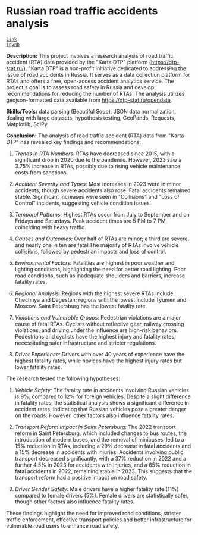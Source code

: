 # Russian road traffic accidents analysis

<code>[Link ipynb](https://github.com/Yulia-Ivaniuk/Portfolio/blob/main/Russian%20road%20traffic%20accidents%20analysis/Road_accidents_Russia.ipynb)</code>

**Description:** This project involves a research analysis of road traffic accident (RTA) data provided by the "Karta DTP" platform (https://dtp-stat.ru/). "Karta DTP" is a non-profit initiative dedicated to addressing the issue of road accidents in Russia. It serves as a data collection platform for RTAs and offers a free, open-access accident analytics service. The project's goal is to assess road safety in Russia and develop recommendations for reducing the number of RTAs. The analysis utilizes geojson-formatted data available from https://dtp-stat.ru/opendata.

**Skills/Tools:** data parsing (Beautiful Soup), JSON data normalization, dealing with large datasets, hypothesis testing, GeoPands, Requests, Matplotlib, SciPy

**Conclusion:** The analysis of road traffic accident (RTA) data from "Karta DTP" has revealed key findings and recommendations:
1. *Trends in RTA Numbers:* RTAs have decreased since 2015, with a significant drop in 2020 due to the pandemic. However, 2023 saw a 3.75% increase in RTAs, possibly due to rising vehicle maintenance costs from sanctions.
   
2. *Accident Severity and Types:* Most increases in 2023 were in minor accidents, though severe accidents also rose. Fatal accidents remained stable. Significant increases were seen in "Collisions" and "Loss of Control" incidents, suggesting vehicle condition issues.

3. *Temporal Patterns:* Highest RTAs occur from July to September and on Fridays and Saturdays. Peak accident times are 5 PM to 7 PM, coinciding with heavy traffic.

4. *Causes and Outcomes:* Over half of RTAs are minor; a third are severe, and nearly one in ten are fatal.The majority of RTAs involve vehicle collisions, followed by pedestrian impacts and loss of control.

5. *Environmental Factors:* Fatalities are highest in poor weather and lighting conditions, highlighting the need for better road lighting. Poor road conditions, such as inadequate shoulders and barriers, increase fatality rates.

6. *Regional Analysis:* Regions with the highest severe RTAs include Chechnya and Dagestan; regions with the lowest include Tyumen and Moscow. Saint Petersburg has the lowest fatality rate.

7. *Violations and Vulnerable Groups:* Pedestrian violations are a major cause of fatal RTAs. Cyclists without reflective gear, railway crossing violations, and driving under the influence are high-risk behaviors. Pedestrians and cyclists have the highest injury and fatality rates, necessitating safer infrastructure and stricter regulations.

8. *Driver Experience:* Drivers with over 40 years of experience have the highest fatality rates, while novices have the highest injury rates but lower fatality rates.

The research tested the following hypotheses:
1. *Vehicle Safety:* The fatality rate in accidents involving Russian vehicles is 9%, compared to 12% for foreign vehicles. Despite a slight difference in fatality rates, the statistical analysis shows a significant difference in accident rates, indicating that Russian vehicles pose a greater danger on the roads. However, other factors also influence fatality rates.

2. *Transport Reform Impact in Saint Petersburg:* The 2022 transport reform in Saint Petersburg, which included changes to bus routes, the introduction of modern buses, and the removal of minibuses, led to a 15% reduction in RTAs, including a 29% decrease in fatal accidents and a 15% decrease in accidents with injuries. Accidents involving public transport decreased significantly, with a 37% reduction in 2022 and a further 4.5% in 2023 for accidents with injuries, and a 65% reduction in fatal accidents in 2022, remaining stable in 2023. This suggests that the transport reform had a positive impact on road safety.

3. *Driver Gender Safety:* Male drivers have a higher fatality rate (11%) compared to female drivers (5%). Female drivers are statistically safer, though other factors also influence fatality rates.

These findings highlight the need for improved road conditions, stricter traffic enforcement, effective transport policies and better infrastructure for vulnerable road users to enhance road safety.
